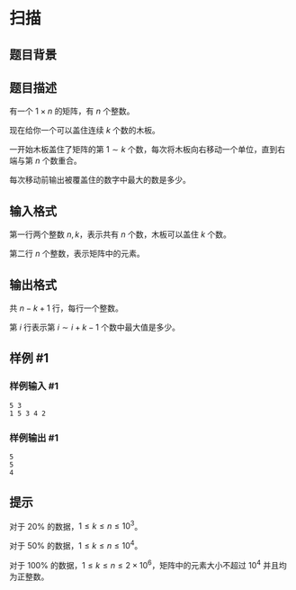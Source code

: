 # 扫描

## 题目背景



## 题目描述

有一个 $1 \times n$ 的矩阵，有 $n$ 个整数。

现在给你一个可以盖住连续 $k$ 个数的木板。

一开始木板盖住了矩阵的第 $1 \sim k$ 个数，每次将木板向右移动一个单位，直到右端与第 $n$ 个数重合。

每次移动前输出被覆盖住的数字中最大的数是多少。

## 输入格式

第一行两个整数 $n,k$，表示共有 $n$ 个数，木板可以盖住 $k$ 个数。

第二行 $n$ 个整数，表示矩阵中的元素。  

## 输出格式

共 $n - k + 1$ 行，每行一个整数。

第 $i$ 行表示第 $i \sim i + k - 1$ 个数中最大值是多少。  

## 样例 #1

### 样例输入 #1
```
5 3
1 5 3 4 2
```

### 样例输出 #1

```
5
5
4
```

## 提示

对于 $20\%$ 的数据，$1 \leq k \leq n \leq 10^3$。

对于 $50\%$ 的数据，$1 \leq k \leq n \leq 10^4$。

对于 $100\%$ 的数据，$1 \leq k \leq n \leq 2 \times 10^6$，矩阵中的元素大小不超过 $10^4$ 并且均为正整数。 
